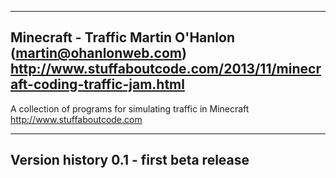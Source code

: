 -------------------------------------------------------------------------------
Minecraft - Traffic
Martin O'Hanlon (martin@ohanlonweb.com)
http://www.stuffaboutcode.com/2013/11/minecraft-coding-traffic-jam.html
-------------------------------------------------------------------------------

A collection of programs for simulating traffic in Minecraft
http://www.stuffaboutcode.com

------------------------------------------------------------------------------

Version history
0.1 - first beta release
-------------------------------------------------------------------------------
